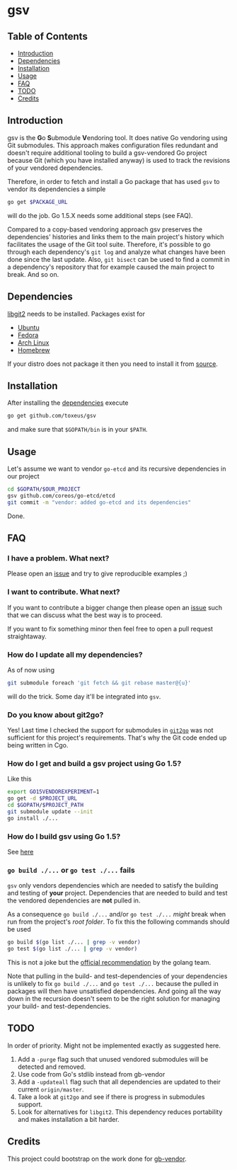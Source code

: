 # gsv

## Table of Contents

* [Introduction](#introduction)
* [Dependencies](#dependencies)
* [Installation](#installation)
* [Usage](#usage)
* [FAQ](#faq)
* [TODO](#todo)
* [Credits](#credits)

## Introduction

gsv is the **G**o **S**ubmodule **V**endoring tool. It does native
Go vendoring using Git submodules. This approach makes configuration
files redundant and doesn't require additional tooling to build a
gsv-vendored Go project because Git (which you have installed anyway)
is used to track the revisions of your vendored dependencies.

Therefore, in order to fetch and install a Go package that has used
`gsv` to vendor its dependencies a simple

```sh
go get $PACKAGE_URL
```

will do the job. Go 1.5.X needs some additional steps (see FAQ).

Compared to a copy-based vendoring approach gsv preserves the dependencies'
histories and links them to the main project's history which facilitates
the usage of the Git tool suite. Therefore, it's possible to go through
each dependency's `git log` and analyze what changes have been done since
the last update. Also, `git bisect` can be used to find a commit in a
dependency's repository that for example caused the main project to break.
And so on.

## Dependencies

[libgit2](https://github.com/libgit2/libgit2) needs to be installed.
Packages exist for

* [Ubuntu](http://packages.ubuntu.com/source/wily/libgit2)
* [Fedora](https://admin.fedoraproject.org/pkgdb/package/rpms/libgit2/)
* [Arch Linux](https://www.archlinux.org/packages/extra/x86_64/libgit2/)
* [Homebrew](https://github.com/Homebrew/homebrew/blob/master/Library/Formula/libgit2.rb)

If your distro does not package it then you need to install it from
[source](https://github.com/libgit2/libgit2#building-libgit2---using-cmake).

## Installation

After installing the [dependencies](#dependencies) execute

```sh
go get github.com/toxeus/gsv
```

and make sure that `$GOPATH/bin` is in your `$PATH`.

## Usage

Let's assume we want to vendor `go-etcd` and its recursive dependencies
in our project

```sh
cd $GOPATH/$OUR_PROJECT
gsv github.com/coreos/go-etcd/etcd
git commit -m "vendor: added go-etcd and its dependencies"
```

Done.

## FAQ

### I have a problem. What next?

Please open an [issue](https://github.com/toxeus/gsv/issues/new)
and try to give reproducible examples ;)

### I want to contribute. What next?

If you want to contribute a bigger change then
please open an [issue](https://github.com/toxeus/gsv/issues/new)
such that we can discuss what the best way is to proceed.

If you want to fix something minor then feel free to open
a pull request straightaway.

### How do I update all my dependencies?

As of now using

```sh
git submodule foreach 'git fetch && git rebase master@{u}'
```

will do the trick. Some day it'll be integrated into `gsv`.

### Do you know about git2go?

Yes! Last time I checked the support for submodules in
[`git2go`](https://github.com/libgit2/git2go) was not sufficient
for this project's requirements. That's why the Git code
ended up being written in Cgo.

### How do I get and build a gsv project using Go 1.5?

Like this

```sh
export GO15VENDOREXPERIMENT=1
go get -d $PROJECT_URL
cd $GOPATH/$PROJECT_PATH
git submodule update --init
go install ./...
```

### How do I build gsv using Go 1.5?

See [here](#how-do-i-get-and-build-a-gsv-project-using-go-15)

### `go build ./...` or `go test ./...` fails

`gsv` only vendors dependencies which are needed to
satisfy the building and testing of **your** project.
Dependencies that are needed to build and test
the vendored dependencies are **not** pulled in.

As a consequence `go build ./...` and/or `go test ./...`
*might* break when run from the project's *root folder*.
To fix this the following commands should be used

```sh
go build $(go list ./... | grep -v vendor)
go test $(go list ./... | grep -v vendor)
```

This is not a joke but the
[official recommendation](https://github.com/golang/go/issues/11659#issuecomment-171678025)
by the golang team.

Note that pulling in the build- and test-dependencies of your
dependencies is unlikely to fix `go build ./...` and `go test ./...`
because the pulled in packages will then have unsatisfied
dependencies. And going all the way down in the recursion doesn't
seem to be the right solution for managing your build- and
test-dependencies.

## TODO

In order of priority. Might not be implemented exactly as
suggested here.

1. Add a `-purge` flag such that unused vendored submodules will
   be detected and removed.
1. Use code from Go's stdlib instead from gb-vendor
1. Add a `-updateall` flag such that all dependencies are
   updated to their current `origin/master`.
1. Take a look at `git2go` and see if there is progress in
   submodules support.
1. Look for alternatives for `libgit2`. This dependency reduces
   portability and makes installation a bit harder.

## Credits

This project could bootstrap on the work done for
[gb-vendor](https://github.com/constabulary/gb/tree/master/cmd/gb-vendor).

